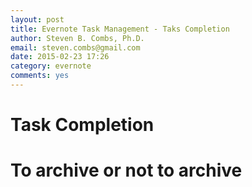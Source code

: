 ```yaml
---
layout: post
title: Evernote Task Management - Taks Completion
author: Steven B. Combs, Ph.D.
email: steven.combs@gmail.com
date: 2015-02-23 17:26
category: evernote
comments: yes
---
```


# Task Completion

# To archive or not to archive